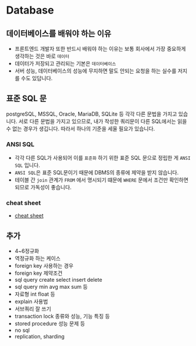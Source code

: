 # Database
## 데이터베이스를 배워야 하는 이유
- 프론트엔드 개발자 또한 반드시 배워야 하는 이유는 보통 회사에서 가장 중요하게 생각하는 것은 바로 `데이터`
- 데이터가 저장되고 관리되는 기본은 `데이터베이스`
- 서버 성능, 데이터베이스의 성능에 무지하면 말도 안되는 요청을 하는 실수를 저지를 수도 있답니다.
## 표준 SQL 문
postgreSQL, MSSQL, Oracle, MariaDB, SQLite 등 각각 다른 문법을 가지고 있습니다. 서로 다른 문법을 가지고 있으므로, 내가 작성한 쿼리문이 다른 SQL에서는 읽을 수 없는 경우가 생깁니다. 따라서 하나의 기준을 세울 필요가 있습니다.
### ANSI SQL
- 각각 다른 SQL가 사용되어 이를 `표준화` 하기 위한 표준 SQL 문으로 정립한 게 `ANSI SQL` 입니다.
- `ANSI SQL`은 표준 SQL문이기 때문에 DBMS의 종류에 제약을 받지 않습니다.
- 테이블 간 `join` 관계가 `FROM` 에서 명시되기 떄문에 `WHERE` 문에서 조건만 확인하면 되므로 가독성이 좋습니다.
### cheat sheet
- [cheat sheet](https://cheatography.com/tag/database/)
## 추가
- 4~6정규화
- 역정규화 하는 케이스
- foreign key 사용하는 경우
- foreign key 제약조건
- sql query create select insert delete
- sql query min avg max sum 등
- 자료형 int float 등
- explain 사용법
- 서브쿼리 잘 쓰기
- transaction lock 종류와 성능, 기능 특징 등
- stored procedure 성능 문제 등
- no sql
- replication, sharding